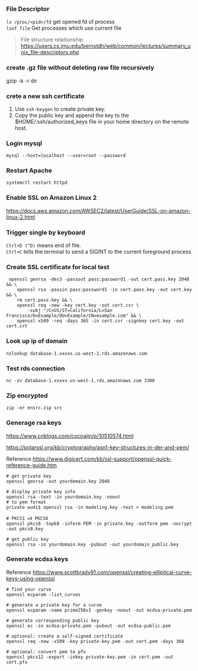 ### File Descriptor
`ls /proc/<pid>/fd` get opened fd of process  
`lsof file` Get processes which use current file  
> File structure relationship
> https://users.cs.jmu.edu/bernstdh/web/common/lectures/summary_unix_file-descriptors.php

### create .gz file without deleting raw file recursively
gzip -k -r dir

### crete a new ssh certificate
1. Use `ssh-keygen` to create private key.
2. Copy the public key and append the key to the $HOME/.ssh/authorized_keys file in your home directory on the remote host.

### Login mysql
```
mysql --host=localhost --user=root --password
```

### Restart Apache
```
systemctl restart httpd
```

### Enable SSL on Amazon Linux 2

https://docs.aws.amazon.com/AWSEC2/latest/UserGuide/SSL-on-amazon-linux-2.html

### Trigger single by keyboard
`Ctrl+D (^D)` means end of file.\
`Ctrl+C` tells the terminal to send a SIGINT to the current foreground process

### Create SSL certificate for local test

```
 openssl genrsa -des3 -passout pass:password1 -out cert.pass.key 2048 && \
    openssl rsa -passin pass:password1 -in cert.pass.key -out cert.key && \
    rm cert.pass.key && \
    openssl req -new -key cert.key -out cert.csr \
        -subj "/C=US/ST=California/L=San Francisco/O=Example/OU=Example/CN=example.com" && \
    openssl x509 -req -days 365 -in cert.csr -signkey cert.key -out cert.crt
```

### Look up ip of domain

```
nslookup database-1.xxxxx.us-west-1.rds.amazonaws.com
```

### Test rds connection
```
nc -zv database-1.xxxxx.us-west-1.rds.amazonaws.com 3306
```

### Zip encrypted
```
zip -er ensrc.zip src
```

### Generage rsa keys
https://www.cnblogs.com/cocoajin/p/10510574.html

https://polarssl.org/kb/cryptography/asn1-key-structures-in-der-and-pem/

Reference https://www.digicert.com/kb/ssl-support/openssl-quick-reference-guide.htm
```
# get private key
openssl genrsa -out yourdomain.key 2048

# display private key info
openssl rsa -text -in yourdomain.key -noout
# to pem format
private wudi$ openssl rsa -in modeling.key -text > modeling.pem

# PKCS1 =》 PKCS8
openssl pkcs8 -topk8 -inform PEM -in private.key -outform pem -nocrypt -out pkcs8.key

# get public key
openssl rsa -in yourdomain.key -pubout -out yourdomain_public.key
```

### Generate ecdsa keys
Reference https://www.scottbrady91.com/openssl/creating-elliptical-curve-keys-using-openssl
```
# find your curve
openssl ecparam -list_curves

# generate a private key for a curve
openssl ecparam -name prime256v1 -genkey -noout -out ecdsa-private.pem

# generate corresponding public key
openssl ec -in ecdsa-private.pem -pubout -out ecdsa-public.pem

# optional: create a self-signed certificate
openssl req -new -x509 -key private-key.pem -out cert.pem -days 360

# optional: convert pem to pfx
openssl pkcs12 -export -inkey private-key.pem -in cert.pem -out cert.pfx
```